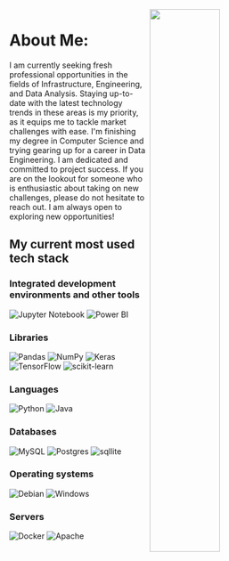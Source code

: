 
<img align="right" src="https://i.giphy.com/media/OnJLRvXvAmvPW/giphy.gif" width="50%" height="50%" />

# About Me:


I am currently seeking fresh professional opportunities in the fields of Infrastructure, Engineering, and Data Analysis. Staying up-to-date with the latest technology trends in these areas is my priority, as it equips me to tackle market challenges with ease. I'm finishing my degree in Computer Science and trying gearing up for a career in Data Engineering. I am dedicated and committed to project success. If you are on the lookout for someone who is enthusiastic about taking on new challenges, please do not hesitate to reach out. I am always open to exploring new opportunities!

## My current most used tech stack

### Integrated development environments and other tools

![Jupyter Notebook](https://img.shields.io/badge/jupyter-orange.svg?style=for-the-badge&logo=jupyter&logoColor=white)
![Power BI](https://img.shields.io/badge/PowerBI-F2C811?style=for-the-badge&logo=Power%20BI&logoColor=black)

### Libraries

![Pandas](https://img.shields.io/badge/pandas-%23150458.svg?style=for-the-badge&logo=pandas&logoColor=white)
![NumPy](https://img.shields.io/badge/numpy-%23013243.svg?style=for-the-badge&logo=numpy&logoColor=white)
![Keras](https://img.shields.io/badge/Keras-%23D00000.svg?style=for-the-badge&logo=Keras&logoColor=white)
![TensorFlow](https://img.shields.io/badge/TensorFlow-%23FF6F00.svg?style=for-the-badge&logo=TensorFlow&logoColor=white)
![scikit-learn](https://img.shields.io/badge/scikit--learn-%23F7931E.svg?style=for-the-badge&logo=scikit-learn&logoColor=white)

### Languages

![Python](https://img.shields.io/badge/python-3670A0?style=for-the-badge&logo=python&logoColor=ffdd54) 
![Java](https://img.shields.io/badge/java-%23ED8B00.svg?style=for-the-badge&logo=java&logoColor=white) 

### Databases

![MySQL](https://img.shields.io/badge/mysql-%2300f.svg?style=for-the-badge&logo=mysql&logoColor=white) 
![Postgres](https://img.shields.io/badge/postgres-%23316192.svg?style=for-the-badge&logo=postgresql&logoColor=white)
![sqllite](https://img.shields.io/badge/SQLite-07405E?style=for-the-badge&logo=sqlite&logoColor=white)

### Operating systems

![Debian](https://img.shields.io/badge/Debian-A81D33?style=for-the-badge&logo=debian&logoColor=white)
![Windows](https://img.shields.io/badge/Windows-0078D6?style=for-the-badge&logo=windows&logoColor=white)

### Servers

![Docker](https://img.shields.io/badge/docker-%230db7ed.svg?style=for-the-badge&logo=docker&logoColor=white) 
![Apache](https://img.shields.io/badge/apache-%23D42029.svg?style=for-the-badge&logo=apache&logoColor=white)
